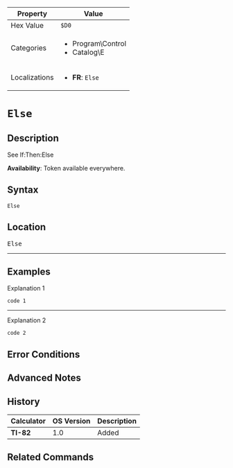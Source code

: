 | Property      | Value |
|---------------|-------|
| Hex Value     | `$D0`|
| Categories    | <ul><li>Program\Control</li><li>Catalog\E</li></ul> |
| Localizations | <ul><li><b>FR</b>: `Else`</li></ul> |

# `Else`

## Description
See If:Then:Else


<b>Availability</b>: Token available everywhere.

## Syntax
`Else`

## Location
<kbd>Else</kbd>
<hr>

## Examples

Explanation 1
```ti-basic
code 1
```
---
Explanation 2
```ti-basic
code 2
```

## Error Conditions


## Advanced Notes


## History
| Calculator | OS Version | Description |
|------------|------------|-------------|
| <b>TI-82</b> | 1.0 | Added

## Related Commands

    